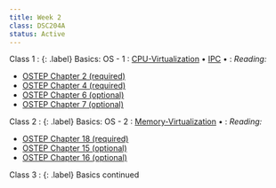 ```yaml
---
title: Week 2
class: DSC204A
status: Active
---
```


Class 1
: {: .label} Basics: OS - 1
  : [CPU-Virtualization](https://drive.google.com/file/d/1BU_qMuheG2nPEiMR9iOFKYW0kAgRWd2j/view?usp=share_link) &#8226; [IPC](https://drive.google.com/file/d/1QD67914buqVv9XdGhWIRhPg-_4uSE8rf/view?usp=share_link) &#8226; <!-- [Scribe Notes](assets/scribe_notes/Jan_17_scribe_note.pdf) -->
: *Reading:* 
* [OSTEP Chapter 2 (required)](https://pages.cs.wisc.edu/~remzi/OSTEP/intro.pdf)
* [OSTEP Chapter 4 (required)](https://pages.cs.wisc.edu/~remzi/OSTEP/cpu-intro.pdf)
* [OSTEP Chapter 6 (optional)](https://pages.cs.wisc.edu/~remzi/OSTEP/cpu-mechanisms.pdf)
* [OSTEP Chapter 7 (optional)](https://pages.cs.wisc.edu/~remzi/OSTEP/cpu-sched.pdf)


Class 2
: {: .label} Basics: OS - 2
  : [Memory-Virtualization](https://drive.google.com/file/d/1KHCpgTs_8pZr8MiQGILlKfWV_OsyfGc8/view?usp=share_link) &#8226; <!--[Recording](https://podcast.ucsd.edu/watch/wi24/dsc204a_a00/5) &#8226; [Scribe Notes](assets/scribe_notes/Jan_19_scribe_note.pdf) -->
: *Reading:* 
* [OSTEP Chapter 18 (required)](https://pages.cs.wisc.edu/~remzi/OSTEP/vm-paging.pdf)
* [OSTEP Chapter 15 (optional)](https://pages.cs.wisc.edu/~remzi/OSTEP/vm-mechanism.pdf)
* [OSTEP Chapter 16 (optional)](https://pages.cs.wisc.edu/~remzi/OSTEP/vm-segmentation.pdf)

Class 3
: {: .label} Basics continued

